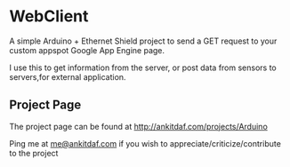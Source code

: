 WebClient
=========

A simple Arduino + Ethernet Shield project to send a GET request to your custom appspot Google App Engine page. 

I use this to get information from the server, or post data from sensors to servers,for external application.

Project Page
------------

The project page can be found at http://ankitdaf.com/projects/Arduino

Ping me at me@ankitdaf.com if you wish to appreciate/criticize/contribute to the project
